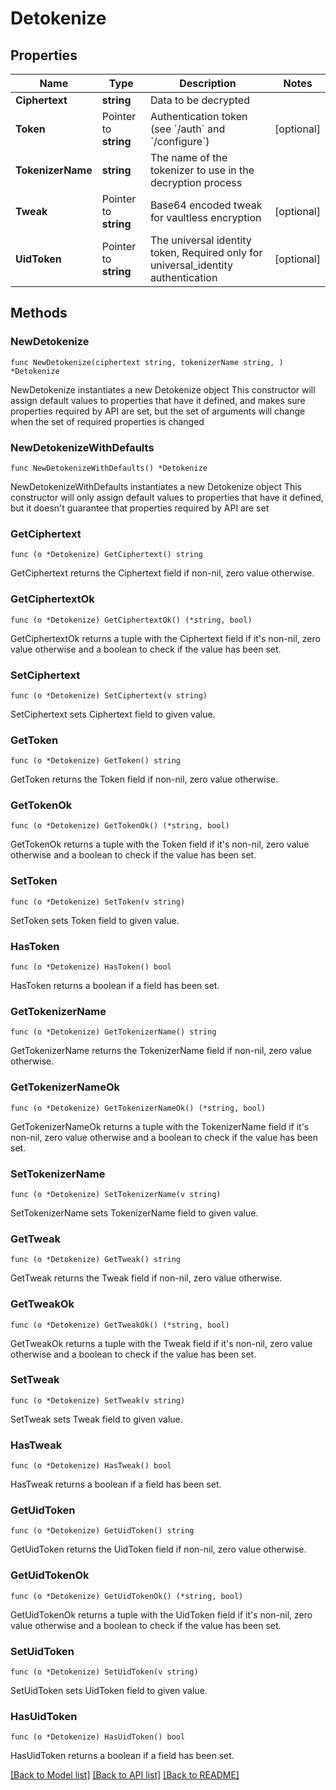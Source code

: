 # Detokenize

## Properties

Name | Type | Description | Notes
------------ | ------------- | ------------- | -------------
**Ciphertext** | **string** | Data to be decrypted | 
**Token** | Pointer to **string** | Authentication token (see &#x60;/auth&#x60; and &#x60;/configure&#x60;) | [optional] 
**TokenizerName** | **string** | The name of the tokenizer to use in the decryption process | 
**Tweak** | Pointer to **string** | Base64 encoded tweak for vaultless encryption | [optional] 
**UidToken** | Pointer to **string** | The universal identity token, Required only for universal_identity authentication | [optional] 

## Methods

### NewDetokenize

`func NewDetokenize(ciphertext string, tokenizerName string, ) *Detokenize`

NewDetokenize instantiates a new Detokenize object
This constructor will assign default values to properties that have it defined,
and makes sure properties required by API are set, but the set of arguments
will change when the set of required properties is changed

### NewDetokenizeWithDefaults

`func NewDetokenizeWithDefaults() *Detokenize`

NewDetokenizeWithDefaults instantiates a new Detokenize object
This constructor will only assign default values to properties that have it defined,
but it doesn't guarantee that properties required by API are set

### GetCiphertext

`func (o *Detokenize) GetCiphertext() string`

GetCiphertext returns the Ciphertext field if non-nil, zero value otherwise.

### GetCiphertextOk

`func (o *Detokenize) GetCiphertextOk() (*string, bool)`

GetCiphertextOk returns a tuple with the Ciphertext field if it's non-nil, zero value otherwise
and a boolean to check if the value has been set.

### SetCiphertext

`func (o *Detokenize) SetCiphertext(v string)`

SetCiphertext sets Ciphertext field to given value.


### GetToken

`func (o *Detokenize) GetToken() string`

GetToken returns the Token field if non-nil, zero value otherwise.

### GetTokenOk

`func (o *Detokenize) GetTokenOk() (*string, bool)`

GetTokenOk returns a tuple with the Token field if it's non-nil, zero value otherwise
and a boolean to check if the value has been set.

### SetToken

`func (o *Detokenize) SetToken(v string)`

SetToken sets Token field to given value.

### HasToken

`func (o *Detokenize) HasToken() bool`

HasToken returns a boolean if a field has been set.

### GetTokenizerName

`func (o *Detokenize) GetTokenizerName() string`

GetTokenizerName returns the TokenizerName field if non-nil, zero value otherwise.

### GetTokenizerNameOk

`func (o *Detokenize) GetTokenizerNameOk() (*string, bool)`

GetTokenizerNameOk returns a tuple with the TokenizerName field if it's non-nil, zero value otherwise
and a boolean to check if the value has been set.

### SetTokenizerName

`func (o *Detokenize) SetTokenizerName(v string)`

SetTokenizerName sets TokenizerName field to given value.


### GetTweak

`func (o *Detokenize) GetTweak() string`

GetTweak returns the Tweak field if non-nil, zero value otherwise.

### GetTweakOk

`func (o *Detokenize) GetTweakOk() (*string, bool)`

GetTweakOk returns a tuple with the Tweak field if it's non-nil, zero value otherwise
and a boolean to check if the value has been set.

### SetTweak

`func (o *Detokenize) SetTweak(v string)`

SetTweak sets Tweak field to given value.

### HasTweak

`func (o *Detokenize) HasTweak() bool`

HasTweak returns a boolean if a field has been set.

### GetUidToken

`func (o *Detokenize) GetUidToken() string`

GetUidToken returns the UidToken field if non-nil, zero value otherwise.

### GetUidTokenOk

`func (o *Detokenize) GetUidTokenOk() (*string, bool)`

GetUidTokenOk returns a tuple with the UidToken field if it's non-nil, zero value otherwise
and a boolean to check if the value has been set.

### SetUidToken

`func (o *Detokenize) SetUidToken(v string)`

SetUidToken sets UidToken field to given value.

### HasUidToken

`func (o *Detokenize) HasUidToken() bool`

HasUidToken returns a boolean if a field has been set.


[[Back to Model list]](../README.md#documentation-for-models) [[Back to API list]](../README.md#documentation-for-api-endpoints) [[Back to README]](../README.md)


